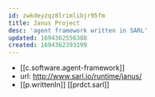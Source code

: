 ```yaml
---
id: zwkdeyzqz8lrimlibjr95fm
title: Janus Project
desc: 'agent framework written in SARL'
updated: 1694362556388
created: 1694362393199
---
```


- [[c.software.agent-framework]]
- url: http://www.sarl.io/runtime/janus/
- [[p.writtenIn]] [[prdct.sarl]]